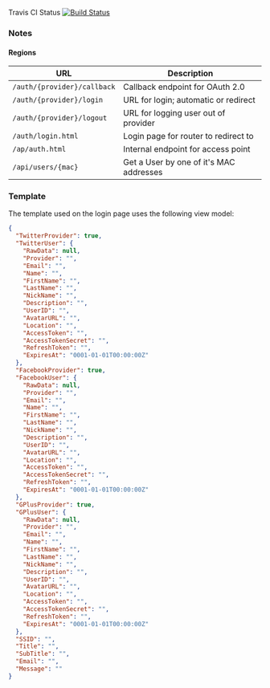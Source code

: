 Travis CI Status [![Build Status](https://travis-ci.org/codelation/connectlabs-login.svg?branch=master)](https://travis-ci.org/codelation/connectlabs-login)

### Notes


#### Regions

| URL                              | Description                               |
| -------------------------------- | ----------------------------------------- |
| `/auth/{provider}/callback`      | Callback endpoint for OAuth 2.0           |
| `/auth/{provider}/login`         | URL for login; automatic or redirect      |
| `/auth/{provider}/logout`        | URL for logging user out of provider      |
| `/auth/login.html`               | Login page for router to redirect to      |
| `/ap/auth.html`                  | Internal endpoint for access point        |
| `/api/users/{mac}`               | Get a User by one of it's MAC addresses   |


### Template

The template used on the login page uses the following view model:

```json
{
  "TwitterProvider": true,
  "TwitterUser": {
    "RawData": null,
    "Provider": "",
    "Email": "",
    "Name": "",
    "FirstName": "",
    "LastName": "",
    "NickName": "",
    "Description": "",
    "UserID": "",
    "AvatarURL": "",
    "Location": "",
    "AccessToken": "",
    "AccessTokenSecret": "",
    "RefreshToken": "",
    "ExpiresAt": "0001-01-01T00:00:00Z"
  },
  "FacebookProvider": true,
  "FacebookUser": {
    "RawData": null,
    "Provider": "",
    "Email": "",
    "Name": "",
    "FirstName": "",
    "LastName": "",
    "NickName": "",
    "Description": "",
    "UserID": "",
    "AvatarURL": "",
    "Location": "",
    "AccessToken": "",
    "AccessTokenSecret": "",
    "RefreshToken": "",
    "ExpiresAt": "0001-01-01T00:00:00Z"
  },
  "GPlusProvider": true,
  "GPlusUser": {
    "RawData": null,
    "Provider": "",
    "Email": "",
    "Name": "",
    "FirstName": "",
    "LastName": "",
    "NickName": "",
    "Description": "",
    "UserID": "",
    "AvatarURL": "",
    "Location": "",
    "AccessToken": "",
    "AccessTokenSecret": "",
    "RefreshToken": "",
    "ExpiresAt": "0001-01-01T00:00:00Z"
  },
  "SSID": "",
  "Title": "",
  "SubTitle": "",
  "Email": "",
  "Message": ""
}
```
